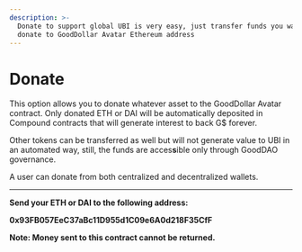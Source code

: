 ```yaml
---
description: >-
  Donate to support global UBI is very easy, just transfer funds you want to
  donate to GoodDollar Avatar Ethereum address
---
```


# Donate

This option allows you to donate whatever asset to the GoodDollar Avatar contract. Only donated ETH or DAI will be automatically deposited in Compound contracts that will generate interest to back G$ forever.&#x20;

Other tokens can be transferred as well but will not generate value to UBI in an automated way, still, the funds are acces**s**ible only through GoodDAO governance.

A user can donate from both centralized and decentralized wallets.

****

**Send your ETH or DAI to the following address:**

**0x93FB057EeC37aBc11D955d1C09e6A0d218F35CfF**

**Note: Money sent to this contract cannot be returned.**

